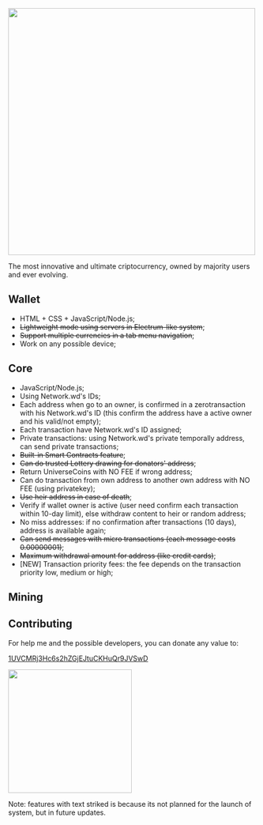 <img width="500px" src="https://api.blockai.com/v1/registrations/ern1Ke/preview"/>

The most innovative and ultimate criptocurrency, owned by majority users and ever evolving.

## Wallet
* HTML + CSS + JavaScript/Node.js;
* ~~Lightweight mode using servers in Electrum-like system~~;
* ~~Support multiple currencies in a tab menu navigation~~;
* Work on any possible device;

## Core
* JavaScript/Node.js;
* Using Network.wd's IDs;
* Each address when go to an owner, is confirmed in a zerotransaction with his Network.wd's ID (this confirm the address have a active owner and his valid/not empty);
* Each transaction have Network.wd's ID assigned;
* Private transactions: using Network.wd's private temporally address, can send private transactions;
* ~~Built-in Smart Contracts feature~~;
* ~~Can do trusted Lottery drawing for donators' address~~;
* Return UniverseCoins with NO FEE if wrong address;
* Can do transaction from own address to another own address with NO FEE (using privatekey);
* ~~Use heir address in case of death~~;
* Verify if wallet owner is active (user need confirm each transaction within 10-day limit), else withdraw content to heir or random address;
* No miss addresses: if no confirmation after transactions (10 days), address is available again;
* ~~Can send messages with micro transactions (each message costs 0.00000001)~~;
* ~~Maximum withdrawal amount for address (like credit cards)~~;
* [NEW] Transaction priority fees: the fee depends on the transaction priority low, medium or high;

## Mining


## Contributing
For help me and the possible developers, you can donate any value to:

<a href="bitcoin:1UVCMRj3Hc6s2hZGjEJtuCKHuQr9JVSwD">1UVCMRj3Hc6s2hZGjEJtuCKHuQr9JVSwD</a>

<img width="250px" src="http://i.imgur.com/TDwgwEb.png"/>

Note: features with text striked is because its not planned for the launch of system, but in future updates.
